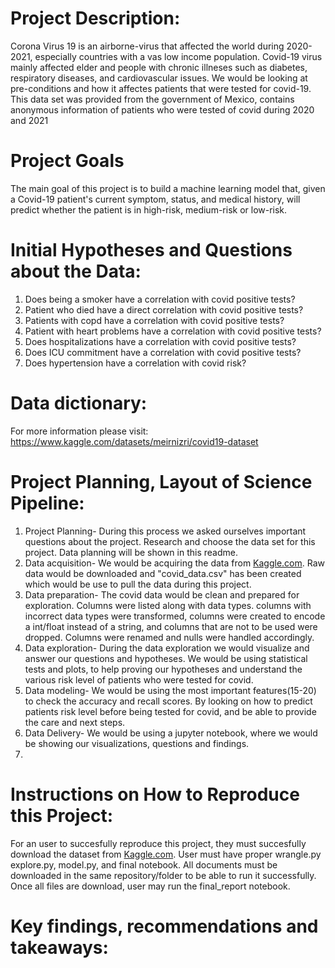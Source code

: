 # Project Description:
Corona Virus 19 is an airborne-virus that affected the world during 2020-2021, especially countries with a vas low income population. Covid-19 virus mainly affected elder and people with chronic illneses such as diabetes, respiratory diseases, and cardiovascular issues. 
We would be looking at pre-conditions and how it affectes patients that were tested for covid-19.
This data set was provided from the government of Mexico, contains anonymous information of patients who were tested of covid during 2020 and 2021
# Project Goals
The main goal of this project is to build a machine learning model that, given a Covid-19 patient's current symptom, status, and medical history, will predict whether the patient is in high-risk, medium-risk or low-risk.

# Initial Hypotheses and Questions about the Data:
1. Does being a smoker have a correlation with covid positive tests?
2. Patient who died have a direct correlation with covid positive tests?
3. Patients with copd have a correlation with covid positive tests?
4. Patient with heart problems have a correlation with covid positive tests?
5. Does hospitalizations have a correlation with covid positive tests?
6. Does ICU commitment have a correlation with covid positive tests?
7. Does hypertension have a correlation with covid risk?

# Data dictionary:
For more information please visit: https://www.kaggle.com/datasets/meirnizri/covid19-dataset

# Project Planning, Layout of Science Pipeline:
1. Project Planning- During this process we asked ourselves important questions about the project. Research and choose the data set for this project.
Data planning will be shown in this readme.
2. Data acquisition- We would be acquiring the data from [Kaggle.com](https://www.kaggle.com/datasets/meirnizri/covid19-dataset). Raw data would be downloaded and "covid_data.csv" has been created which would be use to pull the data during this project.
3. Data preparation- The covid data would be clean and prepared for exploration. Columns were listed along with data types. columns with incorrect data types were transformed, columns were created to encode a int/float instead of a string, and columns that are not to be used were dropped. Columns were renamed and nulls were handled accordingly.
4. Data exploration- During the data exploration we would visualize and answer our questions and hypotheses. We would be using statistical tests and plots, to help proving our hypotheses and understand the various risk level of patients who were tested for covid.
5. Data modeling- We would be using the most important features(15-20) to check the accuracy and recall scores. By looking on how to predict patients risk level before being tested for covid, and be able to provide the care and next steps. 
6. Data Delivery- We would be using a jupyter notebook, where we would be showing our visualizations, questions and findings.
7. 
# Instructions on How to Reproduce this Project:
For an user to succesfully reproduce this project, they must succesfully download the dataset from [Kaggle.com](https://www.kaggle.com/datasets/meirnizri/covid19-dataset). User must have proper wrangle.py explore.py, model.py, and final notebook. All documents must be downloaded in the same repository/folder to be able to run it successfully. 
Once all files are download, user may run the final_report notebook.

# Key findings, recommendations and takeaways:
